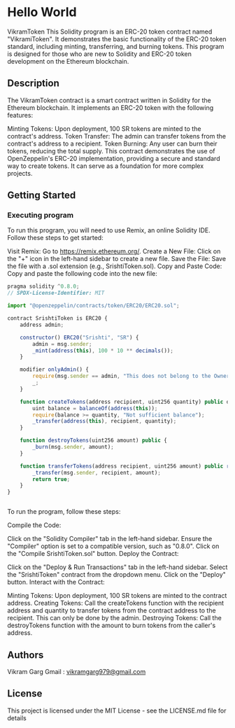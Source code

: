 # Hello World

VikramToken This Solidity program is an ERC-20 token contract named "VikramiToken". It demonstrates the basic functionality of the ERC-20 token standard, including minting, transferring, and burning tokens. This program is designed for those who are new to Solidity and ERC-20 token development on the Ethereum blockchain.


## Description

The VikramToken contract is a smart contract written in Solidity for the Ethereum blockchain. It implements an ERC-20 token with the following features:

Minting Tokens: Upon deployment, 100 SR tokens are minted to the contract's address. Token Transfer: The admin can transfer tokens from the contract's address to a recipient. Token Burning: Any user can burn their tokens, reducing the total supply. This contract demonstrates the use of OpenZeppelin's ERC-20 implementation, providing a secure and standard way to create tokens. It can serve as a foundation for more complex projects.

## Getting Started

### Executing program

To run this program, you will need to use Remix, an online Solidity IDE. Follow these steps to get started:

Visit Remix: Go to https://remix.ethereum.org/. Create a New File: Click on the "+" icon in the left-hand sidebar to create a new file. Save the File: Save the file with a .sol extension (e.g., SrishtiToken.sol). Copy and Paste Code: Copy and paste the following code into the new file:

```javascript
pragma solidity ^0.8.0;
// SPDX-License-Identifier: MIT

import "@openzeppelin/contracts/token/ERC20/ERC20.sol";

contract SrishtiToken is ERC20 {
    address admin;

    constructor() ERC20("Srishti", "SR") {
        admin = msg.sender;
        _mint(address(this), 100 * 10 ** decimals());
    }

    modifier onlyAdmin() {
        require(msg.sender == admin, "This does not belong to the Owner");
        _;
    }

    function createTokens(address recipient, uint256 quantity) public onlyAdmin {
        uint balance = balanceOf(address(this));
        require(balance >= quantity, "Not sufficient balance");
        _transfer(address(this), recipient, quantity);
    }

    function destroyTokens(uint256 amount) public {
        _burn(msg.sender, amount);
    }

    function transferTokens(address recipient, uint256 amount) public returns (bool) {
        _transfer(msg.sender, recipient, amount);
        return true;
    }
}



```

To run the program, follow these steps:

Compile the Code:

Click on the "Solidity Compiler" tab in the left-hand sidebar. Ensure the "Compiler" option is set to a compatible version, such as "0.8.0". Click on the "Compile SrishtiToken.sol" button. Deploy the Contract:

Click on the "Deploy & Run Transactions" tab in the left-hand sidebar. Select the "SrishtiToken" contract from the dropdown menu. Click on the "Deploy" button. Interact with the Contract:

Minting Tokens: Upon deployment, 100 SR tokens are minted to the contract address. Creating Tokens: Call the createTokens function with the recipient address and quantity to transfer tokens from the contract address to the recipient. This can only be done by the admin. Destroying Tokens: Call the destroyTokens function with the amount to burn tokens from the caller's address.

## Authors

Vikram Garg
Gmail : vikramgarg979@gmail.com


## License

This project is licensed under the MIT License - see the LICENSE.md file for details
